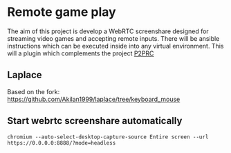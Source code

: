 # Remote game play
The aim of this project is develop a WebRTC screenshare designed for streaming video games and
accepting remote inputs.
There will be ansible instructions which can be executed inside into any virtual environment. This will
a plugin which complements the project [P2PRC](https://p2prc.akilan.io)

## Laplace
Based on the fork:
https://github.com/Akilan1999/laplace/tree/keyboard_mouse

## Start webrtc screenshare automatically 
```
chromium --auto-select-desktop-capture-source Entire screen --url https://0.0.0.0:8888/?mode=headless
```
